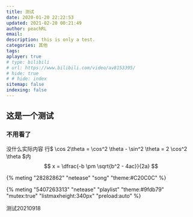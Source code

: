 ```yaml
---
title: 测试
date: 2020-01-20 22:22:53
updated: 2021-02-20 00:21:49
author: peachRL
email: 
description: this is only a test. 
categories: 其他
tags: 
aplayer: true
# type: bilibili
# url: https://www.bilibili.com/video/av8153395/
# hide: true
# # hide: index
sitemap: false
indexing: false
---
```

<!-- more -->
## 这是一个测试
### 不用看了
没什么实际内容
行$ \cos 2\theta = \cos^2 \theta - \sin^2 \theta = 2 \cos^2 \theta $内
$$ x = \dfrac{-b \pm \sqrt{b^2 - 4ac}}{2a} $$


{% meting "28282862" "netease" "song" "theme:#C20C0C" %}

{% meting "5407263313" "netease" "playlist" "theme:#9fdb79" "mutex:true" "listmaxheight:340px" "preload:auto" %}

测试20210918



